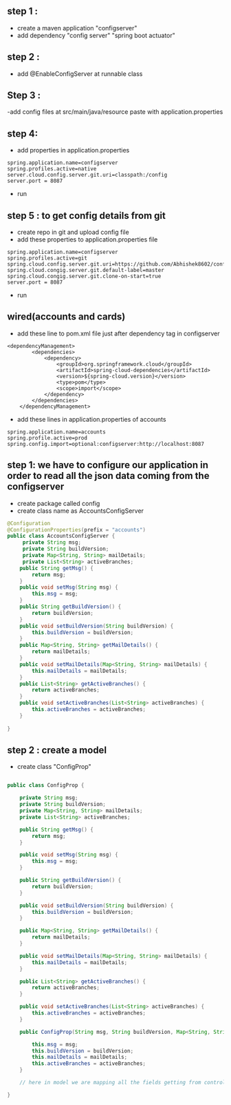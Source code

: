 ## step 1 : 
- create a maven application "configserver"
- add dependency 
"config server"
"spring boot actuator"
## step 2 :
- add @EnableConfigServer at runnable class

## Step 3 :
-add config files at src/main/java/resource paste with application.properties

## step 4:
- add properties in application.properties
```
spring.application.name=configserver
spring.profiles.active=native
server.cloud.config.server.git.uri=classpath:/config
server.port = 8087
```
- run

## step 5 : to get config details from git 
- create repo in git and upload config file 
- add these properties to application.properties file 
```
spring.application.name=configserver
spring.profiles.active=git
spring.cloud.config.server.git.uri=https://github.com/Abhishek8602/config.git
spring.cloud.congig.server.git.default-label=master
spring.cloud.congig.server.git.clone-on-start=true
server.port = 8087
```

- run

## wired(accounts and cards)
- add these line to pom.xml file just after dependency tag in configserver

```
<dependencyManagement>
		<dependencies>
			<dependency>
				<groupId>org.springframework.cloud</groupId>
				<artifactId>spring-cloud-dependencies</artifactId>
				<version>${spring-cloud.version}</version>
				<type>pom</type>
				<scope>import</scope>
			</dependency>
		</dependencies>
	</dependencyManagement>
```

- add these lines in application.properties of accounts

```
spring.application.name=accounts
spring.profile.active=prod
spring.config.import=optional:configserver:http://localhost:8087
```

## step 1: we have to configure our application in order to read all the json data coming from the configserver
- create package called config
- create  class name as AccountsConfigServer
```java
@Configuration
@ConfigurationProperties(prefix = "accounts")
public class AccountsConfigServer {
	 private String msg;
	 private String buildVersion;
	 private Map<String, String> mailDetails;
	 private List<String> activeBranches;
	public String getMsg() {
		return msg;
	}
	public void setMsg(String msg) {
		this.msg = msg;
	}
	public String getBuildVersion() {
		return buildVersion;
	}
	public void setBuildVersion(String buildVersion) {
		this.buildVersion = buildVersion;
	}
	public Map<String, String> getMailDetails() {
		return mailDetails;
	}
	public void setMailDetails(Map<String, String> mailDetails) {
		this.mailDetails = mailDetails;
	}
	public List<String> getActiveBranches() {
		return activeBranches;
	}
	public void setActiveBranches(List<String> activeBranches) {
		this.activeBranches = activeBranches;
	}
	 
}
```

## step 2 : create a model 
- create class "ConfigProp"
```java

public class ConfigProp {

	private String msg;
	private String buildVersion;
	private Map<String, String> mailDetails;
	private List<String> activeBranches;

	public String getMsg() {
		return msg;
	}

	public void setMsg(String msg) {
		this.msg = msg;
	}

	public String getBuildVersion() {
		return buildVersion;
	}

	public void setBuildVersion(String buildVersion) {
		this.buildVersion = buildVersion;
	}

	public Map<String, String> getMailDetails() {
		return mailDetails;
	}

	public void setMailDetails(Map<String, String> mailDetails) {
		this.mailDetails = mailDetails;
	}

	public List<String> getActiveBranches() {
		return activeBranches;
	}

	public void setActiveBranches(List<String> activeBranches) {
		this.activeBranches = activeBranches;
	}

	public ConfigProp(String msg, String buildVersion, Map<String, String> mailDetails, List<String> activeBranches) {

		this.msg = msg;
		this.buildVersion = buildVersion;
		this.mailDetails = mailDetails;
		this.activeBranches = activeBranches;
	}

	// here in model we are mapping all the fields getting from controller with constructor

}
```


